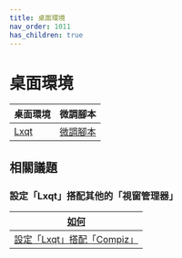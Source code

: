```yaml
---
title: 桌面環境
nav_order: 1011
has_children: true
---
```



# 桌面環境

| 桌面環境 | 微調腳本 |
| --- | --- |
| [Lxqt](https://samwhelp.github.io/note-about-lubuntu/read/master/desktop-environment/lxqt.html) | [微調腳本](https://github.com/samwhelp/lubuntu-adjustment/tree/main/prototype/main/lxqt-config/Main) |




## 相關議題

### 設定「Lxqt」搭配其他的「視窗管理器」

| [如何](https://samwhelp.github.io/note-about-lubuntu/read/howto.html) |
| --- |
| [設定「Lxqt」搭配「Compiz」](https://samwhelp.github.io/note-about-lubuntu/read/howto/lxqt-with-wm/lxqt-with-compiz.html) |

